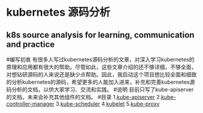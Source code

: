 kubernetes 源码分析
=================================================================
k8s source analysis for learning, communication and practice
-----------------------------------------------------------------
#编写初衷
        有很多人写过kubernetes源码分析的文章，对深入学习kubernetes的原理和应用都有很大的帮助。尽管如此，这些文章介绍的还不够详细，不够全面，对想钻研源码的人来说还是缺少点帮助。因此，我启动这个项目想比较全面和细致的分析kubernetes的源码，希望更多的人能加入进来，补充和完善kubernetes源码分析的文档，以供大家学习、交流和实践。
#说明
        目前只写了kube-apiserver的文档，未来会补充其他组件的文档。
#目录
        1.[kube-apiserver](/kube-apiserver/kube-apiserver.md)
        2.[kube-controller-manager](/kube-controller-manager/kube-controller-manager.md)
        3.[kube-scheduler](/kube-scheduler/kube-scheduler.md)
        4.[kubelet](/kubelet/kubelet.md)
        5.[kube-proxy](/kube-proxy/kube-proxy.md)
